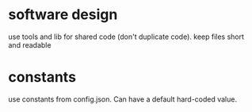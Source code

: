 # software design
use tools and lib for shared code (don't duplicate code).
keep files short and readable

# constants
use constants from config.json. Can have a default hard-coded value.